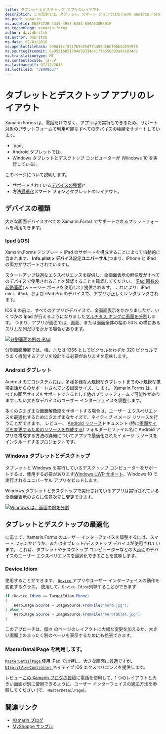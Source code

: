 ```yaml
---
title: タブレットとデスクトップ アプリのレイアウト
description: この記事では、タブレット、スマート フォンではなく用の Xamarin.Forms アプリケーションのレイアウトを最適化する方法について説明します。
ms.prod: xamarin
ms.assetid: D62F472B-4345-4983-8403-659A538B591F
ms.technology: xamarin-forms
author: davidbritch
ms.author: dabritch
ms.date: 02/01/2016
ms.openlocfilehash: b98d1fcf0917b9e25d774a92d56bf90bdd291978
ms.sourcegitcommit: 6e955f6851794d58334d41f7a550d93a47e834d2
ms.translationtype: MT
ms.contentlocale: ja-JP
ms.lasthandoff: 07/12/2018
ms.locfileid: "38998637"
---
```

# <a name="layout-for-tablet-and-desktop-apps"></a>タブレットとデスクトップ アプリのレイアウト

Xamarin.Forms は、電話だけでなく、アプリはで実行もできるため、サポート対象のプラットフォームで利用可能なすべてのデバイスの種類をサポートしています。

* Ipad、
* Android タブレットでは、
* Windows タブレットとデスクトップ コンピューターが (Windows 10 を実行している)。

このページについて説明します。

* サポートされている[デバイスの種類](#Device_Types)と
* 方法[最適化](#optimize)スマート フォンとタブレットのレイアウト。

<a name="Device_Types" />

## <a name="device-types"></a>デバイスの種類

大きな画面デバイスすべての Xamarin.Forms でサポートされるプラットフォームを利用できます。

### <a name="ipads-ios"></a>Ipad (iOS)

Xamarin.Forms テンプレート iPad のサポートを構成することによって自動的に含まれます、 **Info.plist > デバイス**設定**ユニバーサル**(つまり、iPhone と iPad の両方がサポートされています)。

スタートアップ快適なエクスペリエンスを提供し、全画面表示の解像度がすべてのデバイスで使用されることを確認することを確認してください、 [iPad 固有の起動画面](~/ios/app-fundamentals/images-icons/launch-screens.md)(ストーリー ボードを使用して) 提供されます。 これにより、iPad mini、iPad、および iPad Pro のデバイスで、アプリが正しくレンダリングされます。

IOS 9 の前に、すべてのアプリがデバイスで、全画面表示をかかりましたが、いくつかの Ipad が行えるようになりました[マルチタス キングに画面を分割](~/ios/platform/multitasking.md)します。
つまり、アプリが画面では、画面、または画面全体の幅の 50% の横にあるスリムな列だけをかかる場合があります。

[![](tablet-images/ipad-sml.png "分割画面の例の iPad")](tablet-images/ipad.png#lightbox "iPad 分割画面の例")

分割画面機能では、幅、または 1366 としてピクセルをわずか 320 ピクセルでうまく機能するアプリを設計する必要がありますを意味します。

### <a name="android-tablets"></a>Android タブレット

Android のエコシステムには、多種多様な大規模なタブレットまでの小規模な携帯電話からのサポートされている画面サイズ、します。 Xamarin.Forms は、すべての画面サイズをサポートできるとして他のプラットフォームで可能性がありますしたい大きなデバイスのユーザー インターフェイスを調整します。

多くのさまざまな画面解像度をサポートする場合は、ユーザー エクスペリエンスを最適化するためにさまざまなサイズで、ネイティブ イメージ リソースを行うことができます。
レビュー、 [Android リソース](~/android/app-fundamentals/resources-in-android/index.md)ドキュメント (特に[画面サイズを変更するためのリソースを作成する](~/android/app-fundamentals/resources-in-android/resources-for-varying-screens.md)) フォルダーとファイル名に Android アプリを構成する方法の詳細についてアプリで最適化されたイメージ リソースをインクルードするプロジェクトです。

### <a name="windows-tablets-and-desktops"></a>Windows タブレットとデスクトップ

タブレットと Windows を実行しているデスクトップ コンピューターをサポートするは、使用する必要があります[Windows UWP サポート](~/xamarin-forms/platform/windows/installation/index.md)、Windows 10 で実行されるユニバーサル アプリをビルドします。

Windows タブレットとデスクトップで実行されているアプリは実行されている全画面表示のさらに任意次元に変更できます。

[![](tablet-images/splitscreen-sml.png "Windows は、画面の例を分割")](tablet-images/splitscreen.png#lightbox "Windows 分割画面の例")


<a name="optimize" />

## <a name="optimizing-for-tablet-and-desktop"></a>タブレットとデスクトップの最適化

に応じて、Xamarin.Forms のユーザー インターフェイスを調整するには、スマート フォンかどうか、またはタブレット/デスクトップ デバイスが使用されています。 これは、タブレットやデスクトップ コンピューターなどの大画面のデバイスのユーザー エクスペリエンスを最適化できることを意味します。


### <a name="deviceidiom"></a>Device.Idiom

使用することができます、 [ `Device` ](~/xamarin-forms/platform/device.md)アプリやユーザー インターフェイスの動作を変更するクラス。 使用して、`Device.Idiom`列挙することができます

```csharp
if (Device.Idiom == TargetIdiom.Phone)
{
    HeroImage.Source = ImageSource.FromFile("hero.jpg");
} else {
    HeroImage.Source = ImageSource.FromFile("herotablet.jpg");
}
```

このアプローチは、個々 のページのレイアウトに大幅な変更を加えるか、大きい画面上のまったく別のページを表示するためにも拡張できます。

### <a name="leveraging-masterdetailpage"></a>MasterDetailPage を利用します。

[ `MasterDetailPage` ](xref:Xamarin.Forms.MasterDetailPage)使用 iPad では特に、大きな画面に最適ですが、 [ `UISplitViewController` ](https://developer.xamarin.com/api/type/UIKit.UISplitViewController/)ネイティブ iOS エクスペリエンスを提供します。

レビュー[この Xamarin ブログの投稿](https://blog.xamarin.com/bringing-xamarin-forms-apps-to-tablets/)に電話を使用して、1 つのレイアウトと大きい画面が別に使用できるように、ユーザー インターフェイスの適応方法を参照してください (で、 `MasterDetailPage`)。



## <a name="related-links"></a>関連リンク

- [Xamarin ブログ](https://blog.xamarin.com/bringing-xamarin-forms-apps-to-tablets/)
- [MyShoppe サンプル](https://github.com/jamesmontemagno/myshoppe)
